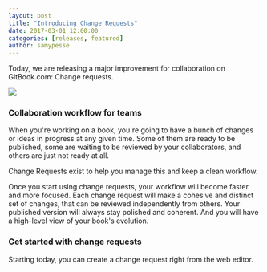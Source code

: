 ```yaml
---
layout: post
title: "Introducing Change Requests"
date: 2017-03-01 12:00:00
categories: [releases, featured]
author: samypesse
---
```


Today, we are releasing a major improvement for collaboration on GitBook.com: Change requests.

<!-- more -->

![](screenshot.png)

### Collaboration workflow for teams

When you're working on a book, you're going to have a bunch of changes or ideas in progress at any given time. Some of them are ready to be published, some are waiting to be reviewed by your collaborators, and others are just not ready at all.

Change Requests exist to help you manage this and keep a clean workflow.

Once you start using change requests, your workflow will become faster and more focused. Each change request will make a cohesive and distinct set of changes, that can be reviewed independently from others. Your published version will always stay polished and coherent. And you will have a high-level view of your book's evolution.

### Get started with change requests

Starting today, you can create a change request right from the web editor.
